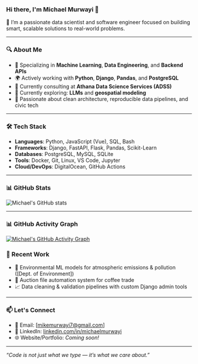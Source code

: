 ### Hi there, I'm Michael Murwayi 👋

🚀 I’m a passionate data scientist and software engineer focused on building smart, scalable solutions to real-world problems.

---

### 🔍 About Me

- 🧠 Specializing in **Machine Learning**, **Data Engineering**, and **Backend APIs**
- 🌍 Actively working with **Python**, **Django**, **Pandas**, and **PostgreSQL**
- 🏢 Currently consulting at **Athana Data Science Services (ADSS)**
- 🌱 Currently exploring: **LLMs** and **geospatial modeling**
- 🎯 Passionate about clean architecture, reproducible data pipelines, and civic tech

---

### 🛠️ Tech Stack

- **Languages**: Python, JavaScript (Vue), SQL, Bash
- **Frameworks**: Django, FastAPI, Flask, Pandas, Scikit-Learn
- **Databases**: PostgreSQL, MySQL, SQLite
- **Tools**: Docker, Git, Linux, VS Code, Jupyter
- **Cloud/DevOps**: DigitalOcean, GitHub Actions

---

### 📊 GitHub Stats

![Michael's GitHub stats](https://github-readme-stats.vercel.app/api?username=michaelmurwayi&show_icons=true&theme=gruvbox)

---

### 📊 GitHub Activity Graph

[![Michael's GitHub Activity Graph](https://github-readme-activity-graph.vercel.app/graph?username=michaelmurwayi&theme=github-compact)](https://github.com/Ashutosh00710/github-readme-activity-graph)


### 🧠 Recent Work

- 🔬 Environmental ML models for atmospheric emissions & pollution ([Dept. of Environment])
- 🧾 Auction file automation system for coffee trade
- 📈 Data cleaning & validation pipelines with custom Django admin tools

---

### 📫 Let's Connect

- 📧 Email: [mikemurwayi7@gmail.com]
- 💼 LinkedIn: [linkedin.com/in/michaelmurwayi](https://linkedin.com/in/michaelmurwayi)
- 🌐 Website/Portfolio: _Coming soon!_

---

_“Code is not just what we type — it’s what we care about.”_

